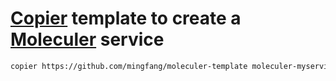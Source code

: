 # [Copier](https://copier.readthedocs.io/) template to create a [Moleculer](https://moleculer.services/) service

```bash
copier https://github.com/mingfang/moleculer-template moleculer-myservice
```